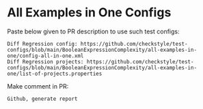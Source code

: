 # All Examples in One Configs
Paste below given to PR description to use such test configs:
```
Diff Regression config: https://github.com/checkstyle/test-configs/blob/main/BooleanExpressionComplexity/all-examples-in-one/config-all-in-one.xml
Diff Regression projects: https://github.com/checkstyle/test-configs/blob/main/BooleanExpressionComplexity/all-examples-in-one/list-of-projects.properties
```
Make comment in PR:
```
Github, generate report
```
